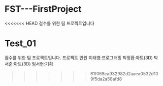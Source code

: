 # FST---FirstProject
<<<<<<< HEAD
점수를 위한 팀 프로젝트입니다

Test_01
=======
점수를 위한 팀 프로젝트입니다.
프로젝트 인원
이태영:프로그래밍
박정환:아트(3D)
박서준:아트(3D)
임서현:기획
>>>>>>> 61f068ca932982d2aaea0532d109f5da2a58afd8
